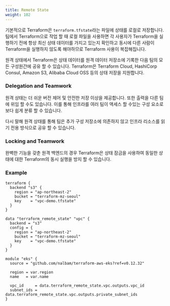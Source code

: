 ```yaml
---
title: Remote State
weight: 102
---
```


기본적으로 Terraform은 `terraform.tfstate`라는 파일에 상태를 로컬로 저장합니다. 팀에서 Terraform으로 작업 할 때 로컬 파일을 사용하면 각 사용자가 Terraform을 실행하기 전에 항상 최신 상태 데이터를 가지고 있는지 확인하고 동시에 다른 사람이 Terraform을 실행하지 않도록 해야하므로 Terraform 사용이 복잡해집니다.

원격 상태에서 Terraform은 상태 데이터를 원격 데이터 저장소에 기록한 다음 팀의 모든 구성원간에 공유 할 수 있습니다. Terraform은 Terraform Cloud, HashiCorp Consul, Amazon S3, Alibaba Cloud OSS 등의 상태 저장을 지원합니다.

### Delegation and Teamwork

원격 상태는 더 쉬운 버전 제어 및 안전한 저장 이상을 제공합니다. 또한 출력을 다른 팀에 위임 할 수도 있습니다. 이를 통해 인프라를 여러 팀이 액세스 할 수있는 구성 요소로 보다 쉽게 ​​분류 할 수 있습니다.

다시 말해 원격 상태를 통해 팀은 추가 구성 저장소에 의존하지 않고 인프라 리소스를 읽기 전용 방식으로 공유 할 수 있습니다.

### Locking and Teamwork

완벽한 기능을 갖춘 원격 백엔드의 경우 Terraform은 상태 잠금을 사용하여 동일한 상태에 대한 Terraform의 동시 실행을 방지 할 수 있습니다.

### Example

```hcl
terraform {
  backend "s3" {
    region = "ap-northeast-2"
    bucket = "terraform-mz-seoul"
    key    = "vpc-demo.tfstate"
  }
}
```

```hcl
data "terraform_remote_state" "vpc" {
  backend = "s3"
  config = {
    region = "ap-northeast-2"
    bucket = "terraform-mz-seoul"
    key    = "vpc-demo.tfstate"
  }
}
```

```hcl
module "eks" {
  source = "github.com/nalbam/terraform-aws-eks?ref=v0.12.32"

  region = var.region
  name   = var.name

  vpc_id     = data.terraform_remote_state.vpc.outputs.vpc_id
  subnet_ids = data.terraform_remote_state.vpc.outputs.private_subnet_ids
}
```
